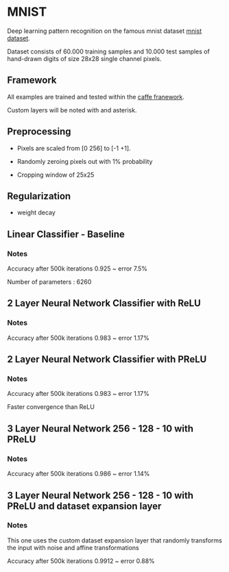 # MNIST

Deep learning pattern recognition on the famous mnist dataset [mnist dataset](http://yann.lecun.com/exdb/mnist/).

Dataset consists of 60.000 training samples and 10.000 test samples of hand-drawn digits of size 28x28 single channel pixels.

## Framework

All examples are trained and tested within the [caffe franework](caffe.berkeleyvision.org/).

Custom layers will be noted with and asterisk.

## Preprocessing 

* Pixels are scaled from [0 256] to [-1 +1].

* Randomly zeroing pixels out with 1% probability

* Cropping window of 25x25

## Regularization

* weight decay 

## Linear Classifier - Baseline

### Notes

Accuracy after 500k iterations 0.925 ~ error 7.5%

Number of parameters : 6260

## 2 Layer Neural Network Classifier with ReLU

### Notes

Accuracy after 500k iterations 0.983 ~ error 1.17%

## 2 Layer Neural Network Classifier with PReLU

### Notes

Accuracy after 500k iterations 0.983 ~ error 1.17%

Faster convergence than ReLU

## 3 Layer Neural Network 256 - 128 - 10 with PReLU 

### Notes

Accuracy after 500k iterations 0.986 ~ error 1.14%

## 3 Layer Neural Network 256 - 128 - 10 with PReLU and dataset expansion layer

### Notes

This one uses the custom dataset expansion layer that randomly transforms the input with noise and affine transformations

Accuracy after 500k iterations 0.9912 ~ error 0.88%
